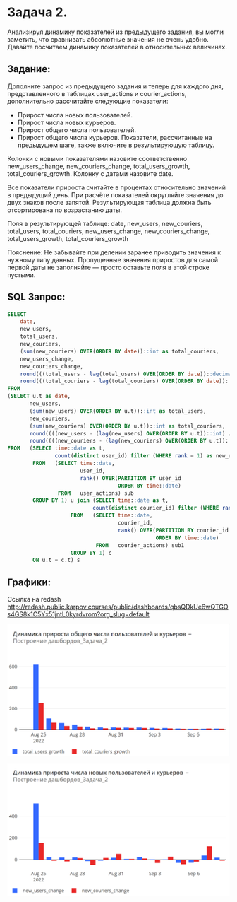 # **Задача 2.**

Анализируя динамику показателей из предыдущего задания, вы могли заметить, что сравнивать абсолютные значения не очень удобно. Давайте посчитаем динамику показателей в относительных величинах.

## **Задание:**

Дополните запрос из предыдущего задания и теперь для каждого дня, представленного в таблицах user_actions и courier_actions, дополнительно рассчитайте следующие показатели:

*	Прирост числа новых пользователей.
*	Прирост числа новых курьеров.
*	Прирост общего числа пользователей.
*	Прирост общего числа курьеров.
Показатели, рассчитанные на предыдущем шаге, также включите в результирующую таблицу.

Колонки с новыми показателями назовите соответственно new_users_change, new_couriers_change, total_users_growth, total_couriers_growth. Колонку с датами назовите date.

Все показатели прироста считайте в процентах относительно значений в предыдущий день. При расчёте показателей округляйте значения до двух знаков после запятой.
Результирующая таблица должна быть отсортирована по возрастанию даты.

Поля в результирующей таблице:
date, new_users, new_couriers, total_users, total_couriers, new_users_change, new_couriers_change, total_users_growth, total_couriers_growth

Пояснение:
Не забывайте при делении заранее приводить значения к нужному типу данных. Пропущенные значения приростов для самой первой даты не заполняйте — просто оставьте поля в этой строке пустыми.

## **SQL Запрос:**
~~~~sql
SELECT
    date,
    new_users,
    total_users,
    new_couriers,
    (sum(new_couriers) OVER(ORDER BY date))::int as total_couriers,
    new_users_change,
    new_couriers_change,
    round(((total_users - lag(total_users) OVER(ORDER BY date))::decimal / lag(total_users) OVER(ORDER BY date)) * 100, 2) as total_users_growth,
    round(((total_couriers - lag(total_couriers) OVER(ORDER BY date))::decimal / lag(total_couriers) OVER(ORDER BY date)) * 100, 2) as total_couriers_growth
FROM
(SELECT u.t as date,
       new_users,
       (sum(new_users) OVER(ORDER BY u.t))::int as total_users,
       new_couriers,
       (sum(new_couriers) OVER(ORDER BY u.t))::int as total_couriers,
       round((((new_users - (lag(new_users) OVER(ORDER BY u.t))::int) / lag(new_users) OVER(ORDER BY u.t)::decimal)) * 100, 2)  as new_users_change,
       round((((new_couriers - (lag(new_couriers) OVER(ORDER BY u.t))::int) / lag(new_couriers) OVER(ORDER BY u.t)::decimal)) * 100, 2) as new_couriers_change
FROM   (SELECT time::date as t,
               count(distinct user_id) filter (WHERE rank = 1) as new_users
        FROM   (SELECT time::date,
                       user_id,
                       rank() OVER(PARTITION BY user_id
                                   ORDER BY time::date)
                FROM   user_actions) sub
        GROUP BY 1) u join (SELECT time::date as t,
                           count(distinct courier_id) filter (WHERE rank = 1) as new_couriers
                    FROM   (SELECT time::date,
                                   courier_id,
                                   rank() OVER(PARTITION BY courier_id
                                               ORDER BY time::date)
                            FROM   courier_actions) sub1
                    GROUP BY 1) c
        ON u.t = c.t) s
 ~~~~

## **Графики:**
Ссылка на redash http://redash.public.karpov.courses/public/dashboards/qbsQDkUe6wQTGOs4GS8k1C5Yx51jntL0kyrdvrom?org_slug=default

![test](task_2_1.png)

![test](task_2_2.png)

